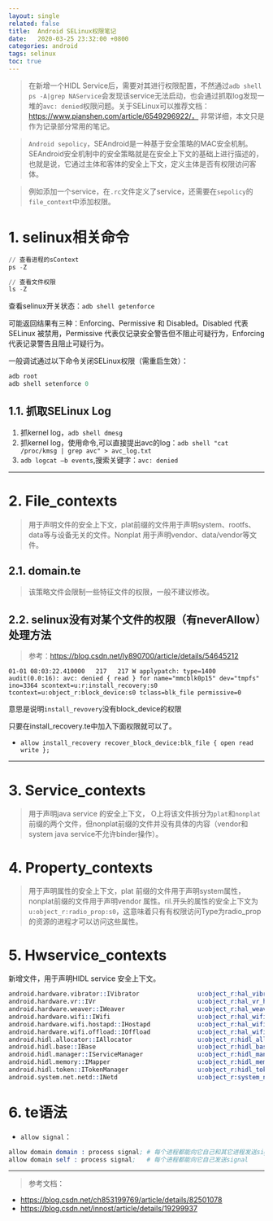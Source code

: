 ```yaml
---
layout: single
related: false
title:  Android SELinux权限笔记
date:   2020-03-25 23:32:00 +0800
categories: android
tags: selinux
toc: true
---
```


> 在新增一个HIDL Service后，需要对其进行权限配置，不然通过`adb shell ps -A|grep NAService`会发现该service无法启动，也会通过抓取log发现一堆的`avc: denied`权限问题。关于SELinux可以推荐文档：https://www.pianshen.com/article/6549296922/， 非常详细，本文只是作为记录部分常用的笔记。

<!--more-->

> `Android sepolicy`，SEAndroid是一种基于安全策略的MAC安全机制。SEAndroid安全机制中的安全策略就是在安全上下文的基础上进行描述的，也就是说，它通过主体和客体的安全上下文，定义主体是否有权限访问客体。

> 例如添加一个service，在`.rc`文件定义了service，还需要在`sepolicy`的`file_context`中添加权限。

# 1. selinux相关命令

```s
// 查看进程的sContext
ps -Z

// 查看文件权限
ls -Z
```

查看selinux开关状态：`adb shell getenforce`

可能返回结果有三种：Enforcing、Permissive 和 Disabled。Disabled 代表 SELinux 被禁用，Permissive 代表仅记录安全警告但不阻止可疑行为，Enforcing 代表记录警告且阻止可疑行为。

一般调试通过以下命令关闭SELinux权限（需重启生效）：

```s
adb root
adb shell setenforce 0
```

## 1.1. 抓取SELinux Log

1. 抓kernel log，`adb shell dmesg`
2. 抓kernel log，使用命令,可以直接提出avc的log：`adb shell "cat /proc/kmsg | grep avc" > avc_log.txt `
3. `adb logcat –b events`,搜索关键字：`avc: denied`

***

# 2. File_contexts

> 用于声明文件的安全上下文，plat前缀的文件用于声明system、rootfs、data等与设备无关的文件。Nonplat 用于声明vendor、data/vendor等文件。

## 2.1. domain.te

> 该策略文件会限制一些特征文件的权限，一般不建议修改。

## 2.2. selinux没有对某个文件的权限（有neverAllow）处理方法

> 参考：https://blog.csdn.net/ly890700/article/details/54645212

```log
01-01 08:03:22.410000   217   217 W applypatch: type=1400 audit(0.0:16): avc: denied { read } for name="mmcblk0p15" dev="tmpfs" ino=3364 scontext=u:r:install_recovery:s0 tcontext=u:object_r:block_device:s0 tclass=blk_file permissive=0  
```

意思是说明`install_revovery`没有block_device的权限

只要在install_recovery.te中加入下面权限就可以了。
+ `allow install_recovery recover_block_device:blk_file { open read write }; `

***

# 3. Service_contexts

> 用于声明java service 的安全上下文， O上将该文件拆分为`plat`和`nonplat`前缀的两个文件，但nonplat前缀的文件并没有具体的内容（vendor和system java service不允许binder操作）。

# 4. Property_contexts

> 用于声明属性的安全上下文，plat 前缀的文件用于声明system属性，nonplat前缀的文件用于声明vendor 属性。ril.开头的属性的安全上下文为`u:object_r:radio_prop:s0`，这意味着只有有权限访问Type为radio_prop的资源的进程才可以访问这些属性。

# 5. Hwservice_contexts

新增文件，用于声明HIDL service 安全上下文。
```s
android.hardware.vibrator::IVibrator                u:object_r:hal_vibrator_hwservice:s0
android.hardware.vr::IVr                            u:object_r:hal_vr_hwservice:s0
android.hardware.weaver::IWeaver                    u:object_r:hal_weaver_hwservice:s0
android.hardware.wifi::IWifi                        u:object_r:hal_wifi_hwservice:s0
android.hardware.wifi.hostapd::IHostapd             u:object_r:hal_wifi_hostapd_hwservice:s0
android.hardware.wifi.offload::IOffload             u:object_r:hal_wifi_offload_hwservice:s0
android.hidl.allocator::IAllocator                  u:object_r:hidl_allocator_hwservice:s0
android.hidl.base::IBase                            u:object_r:hidl_base_hwservice:s0
android.hidl.manager::IServiceManager               u:object_r:hidl_manager_hwservice:s0
android.hidl.memory::IMapper                        u:object_r:hidl_memory_hwservice:s0
android.hidl.token::ITokenManager                   u:object_r:hidl_token_hwservice:s0
android.system.net.netd::INetd                      u:object_r:system_net_netd_hwservice:s0
```

# 6. te语法

+ `allow signal`：

```s
allow domain domain : process signal; # 每个进程都能向它自己和其它进程发送signal  
allow domain self : process signal;   # 每个进程都能向它自己发送signal
```

***

> 参考文档：
+ https://blog.csdn.net/ch853199769/article/details/82501078
+ https://blog.csdn.net/innost/article/details/19299937
